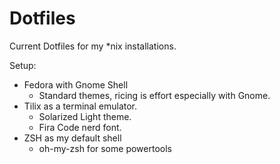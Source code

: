# Dotfiles

Current Dotfiles for my *nix installations.

Setup:

- Fedora with Gnome Shell
    - Standard themes, ricing is effort especially with Gnome.
- Tilix as a terminal emulator.
    - Solarized Light theme.
    - Fira Code nerd font.
- ZSH as my default shell
    - oh-my-zsh for some powertools
